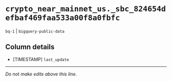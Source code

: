 # `crypto_near_mainnet_us._sbc_824654defbaf469faa533a00f8a0fbfc`
`bq-1` | `bigquery-public-data`

## Column details
* [TIMESTAMP] `last_update`

-------------------------------------------------------------------------------
*Do not make edits above this line.*

